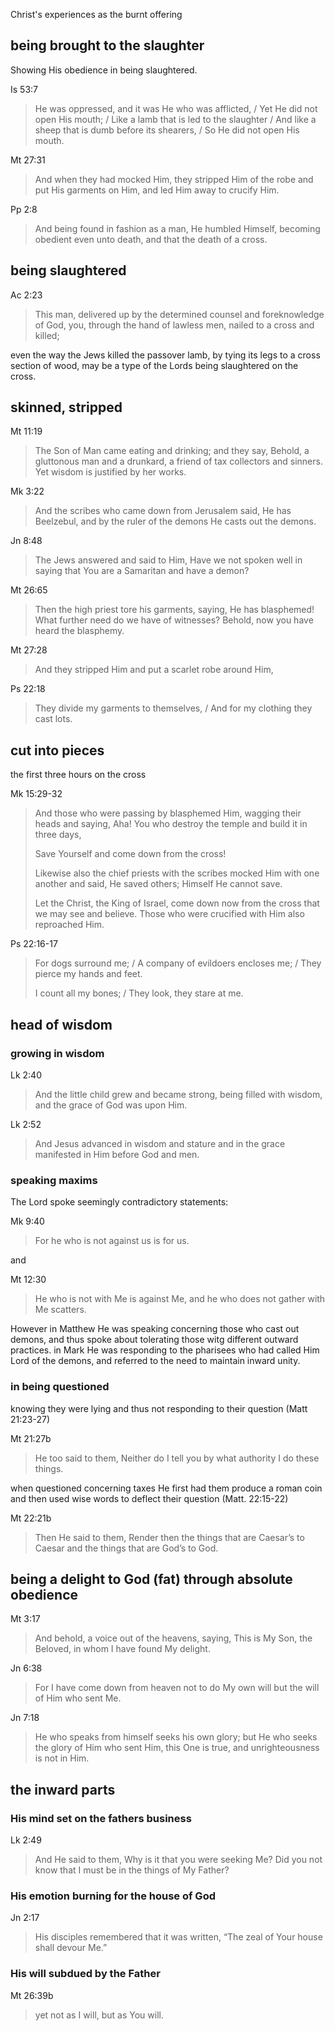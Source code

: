 Christ's experiences as the burnt offering

## being brought to the slaughter

Showing His obedience in being slaughtered.

Is 53:7
> He was oppressed, and it was He who was afflicted, / Yet He did not open His mouth; / Like a lamb that is led to the slaughter / And like a sheep that is dumb before its shearers, / So He did not open His mouth.

Mt 27:31
> And when they had mocked Him, they stripped Him of the robe and put His garments on Him, and led Him away to crucify Him.

Pp 2:8
> And being found in fashion as a man, He humbled Himself, becoming obedient even unto death, and that the death of a cross.

## being slaughtered

Ac 2:23
> This man, delivered up by the determined counsel and foreknowledge of God, you, through the hand of lawless men, nailed to a cross and killed;

even the way the Jews killed the passover lamb, by tying its legs to a cross section of wood, may be a type of the Lords being slaughtered on the cross.

## skinned, stripped

Mt 11:19
> The Son of Man came eating and drinking; and they say, Behold, a gluttonous man and a drunkard, a friend of tax collectors and sinners. Yet wisdom is justified by her works.

Mk 3:22
> And the scribes who came down from Jerusalem said, He has Beelzebul, and by the ruler of the demons He casts out the demons.

Jn 8:48
> The Jews answered and said to Him, Have we not spoken well in saying that You are a Samaritan and have a demon?

Mt 26:65
> Then the high priest tore his garments, saying, He has blasphemed! What further need do we have of witnesses? Behold, now you have heard the blasphemy.

Mt 27:28
> And they stripped Him and put a scarlet robe around Him,

Ps 22:18
> They divide my garments to themselves, / And for my clothing they cast lots.

## cut into pieces

the first three hours on the cross

Mk 15:29-32
> And those who were passing by blasphemed Him, wagging their heads and saying, Aha! You who destroy the temple and build it in three days,
> 
> Save Yourself and come down from the cross!
> 
> Likewise also the chief priests with the scribes mocked Him with one another and said, He saved others; Himself He cannot save.
> 
> Let the Christ, the King of Israel, come down now from the cross that we may see and believe. Those who were crucified with Him also reproached Him.

Ps 22:16-17
> For dogs surround me; / A company of evildoers encloses me; / They pierce my hands and feet.
> 
> I count all my bones; / They look, they stare at me.


## head of wisdom

### growing in wisdom

Lk 2:40
> And the little child grew and became strong, being filled with wisdom, and the grace of God was upon Him.

Lk 2:52
> And Jesus advanced in wisdom and stature and in the grace manifested in Him before God and men.

### speaking maxims

The Lord spoke seemingly contradictory statements:

Mk 9:40
> For he who is not against us is for us.

and

Mt 12:30
> He who is not with Me is against Me, and he who does not gather with Me scatters.

However in Matthew He was speaking concerning those who cast out demons, and thus spoke about tolerating those witg different outward practices. in Mark He was responding to the pharisees who had called Him Lord of the demons, and referred to the need to maintain inward unity.

### in being questioned

knowing they were lying and thus not responding to their question (Matt 21:23-27)

Mt 21:27b
> He too said to them, Neither do I tell you by what authority I do these things.

when questioned concerning taxes He first had them produce a roman coin and then used wise words to deflect their question (Matt. 22:15-22)

Mt 22:21b
> Then He said to them, Render then the things that are Caesar’s to Caesar and the things that are God’s to God.

## being a delight to God (fat) through absolute obedience

Mt 3:17
> And behold, a voice out of the heavens, saying, This is My Son, the Beloved, in whom I have found My delight.

Jn 6:38
> For I have come down from heaven not to do My own will but the will of Him who sent Me.

Jn 7:18
> He who speaks from himself seeks his own glory; but He who seeks the glory of Him who sent Him, this One is true, and unrighteousness is not in Him.

## the inward parts

### His mind set on the fathers business

Lk 2:49
> And He said to them, Why is it that you were seeking Me? Did you not know that I must be in the things of My Father?

### His emotion burning for the house of God

Jn 2:17
> His disciples remembered that it was written, “The zeal of Your house shall devour Me.”

### His will subdued by the Father

Mt 26:39b
> yet not as I will, but as You will.


